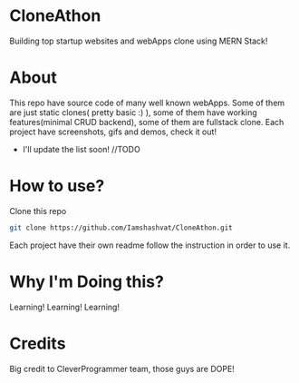 # CloneAthon

Building top startup websites and webApps clone using MERN Stack!

# About

This repo have source code of many well known webApps. Some of them are just static clones( pretty basic :) ), some of them have working features(minimal CRUD backend), some of them are fullstack clone.
Each project have screenshots, gifs and demos, check it out!

- I'll update the list soon! //TODO

# How to use?

Clone this repo

```bash
git clone https://github.com/Iamshashvat/CloneAthon.git
```

Each project have their own readme follow the instruction in order to use it.

# Why I'm Doing this?

Learning! Learning! Learning!

# Credits

Big credit to CleverProgrammer team, those guys are DOPE!
